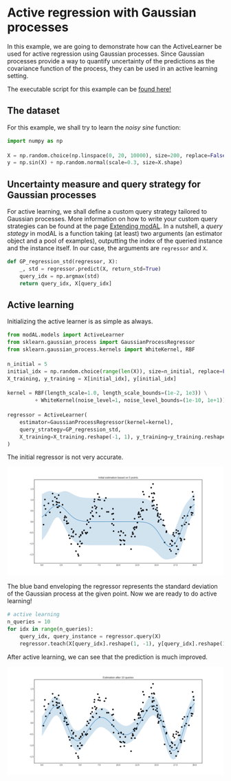 # Active regression with Gaussian processes
In this example, we are going to demonstrate how can the ActiveLearner be used for active regression using Gaussian processes. Since Gaussian processes provide a way to quantify uncertainty of the predictions as the covariance function of the process, they can be used in an active learning setting.

The executable script for this example can be [found here!](https://github.com/cosmic-cortex/modAL/blob/master/examples/active_regression.py)

## The dataset
For this example, we shall try to learn the *noisy sine* function:
```python
import numpy as np

X = np.random.choice(np.linspace(0, 20, 10000), size=200, replace=False).reshape(-1, 1)
y = np.sin(X) + np.random.normal(scale=0.3, size=X.shape)
```

## Uncertainty measure and query strategy for Gaussian processes
For active learning, we shall define a custom query strategy tailored to Gaussian processes. More information on how to write your custom query strategies can be found at the page [Extending modAL](Extending-modAL). In a nutshell, a *query stategy* in modAL is a function taking (at least) two arguments (an estimator object and a pool of examples), outputting the index of the queried instance and the instance itself. In our case, the arguments are ```regressor``` and ```X```.
```python
def GP_regression_std(regressor, X):
    _, std = regressor.predict(X, return_std=True)
    query_idx = np.argmax(std)
    return query_idx, X[query_idx]
```

## Active learning
Initializing the active learner is as simple as always.
```python
from modAL.models import ActiveLearner
from sklearn.gaussian_process import GaussianProcessRegressor
from sklearn.gaussian_process.kernels import WhiteKernel, RBF

n_initial = 5
initial_idx = np.random.choice(range(len(X)), size=n_initial, replace=False)
X_training, y_training = X[initial_idx], y[initial_idx]

kernel = RBF(length_scale=1.0, length_scale_bounds=(1e-2, 1e3)) \
         + WhiteKernel(noise_level=1, noise_level_bounds=(1e-10, 1e+1))

regressor = ActiveLearner(
    estimator=GaussianProcessRegressor(kernel=kernel),
    query_strategy=GP_regression_std,
    X_training=X_training.reshape(-1, 1), y_training=y_training.reshape(-1, 1)
)
```

The initial regressor is not very accurate.

![gp-initial](img/gp-initial.png)

The blue band enveloping the regressor represents the standard deviation of the Gaussian process at the given point. Now we are ready to do active learning!

```python
# active learning
n_queries = 10
for idx in range(n_queries):
    query_idx, query_instance = regressor.query(X)
    regressor.teach(X[query_idx].reshape(1, -1), y[query_idx].reshape(1, -1))
```
After active learning, we can see that the prediction is much improved.

![gp-final](img/gp-final.png)
